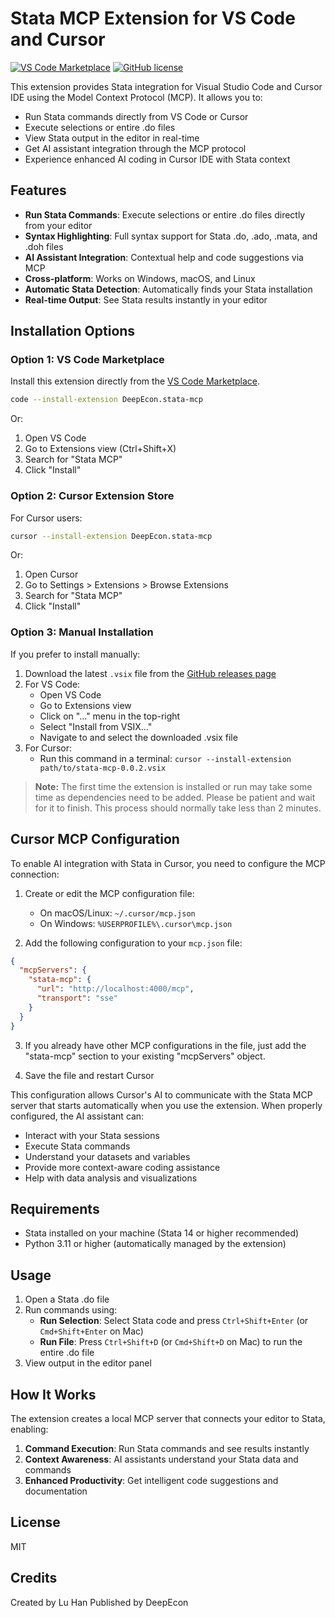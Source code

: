 # Stata MCP Extension for VS Code and Cursor

[![VS Code Marketplace](https://img.shields.io/badge/VS%20Code-Marketplace-blue)](https://marketplace.visualstudio.com/items?itemName=DeepEcon.stata-mcp)
[![GitHub license](https://img.shields.io/github/license/hanlulong/stata-mcp)](https://github.com/hanlulong/stata-mcp/blob/main/LICENSE)

This extension provides Stata integration for Visual Studio Code and Cursor IDE using the Model Context Protocol (MCP). It allows you to:

- Run Stata commands directly from VS Code or Cursor
- Execute selections or entire .do files
- View Stata output in the editor in real-time
- Get AI assistant integration through the MCP protocol
- Experience enhanced AI coding in Cursor IDE with Stata context

## Features

- **Run Stata Commands**: Execute selections or entire .do files directly from your editor
- **Syntax Highlighting**: Full syntax support for Stata .do, .ado, .mata, and .doh files
- **AI Assistant Integration**: Contextual help and code suggestions via MCP
- **Cross-platform**: Works on Windows, macOS, and Linux
- **Automatic Stata Detection**: Automatically finds your Stata installation
- **Real-time Output**: See Stata results instantly in your editor

## Installation Options

### Option 1: VS Code Marketplace

Install this extension directly from the [VS Code Marketplace](https://marketplace.visualstudio.com/items?itemName=DeepEcon.stata-mcp).

```bash
code --install-extension DeepEcon.stata-mcp
```

Or:
1. Open VS Code
2. Go to Extensions view (Ctrl+Shift+X)
3. Search for "Stata MCP"
4. Click "Install"

### Option 2: Cursor Extension Store

For Cursor users:
```bash
cursor --install-extension DeepEcon.stata-mcp
```

Or:
1. Open Cursor
2. Go to Settings > Extensions > Browse Extensions
3. Search for "Stata MCP"
4. Click "Install"

### Option 3: Manual Installation

If you prefer to install manually:

1. Download the latest `.vsix` file from the [GitHub releases page](https://github.com/hanlulong/stata-mcp/releases)
2. For VS Code:
   - Open VS Code
   - Go to Extensions view
   - Click on "..." menu in the top-right
   - Select "Install from VSIX..."
   - Navigate to and select the downloaded .vsix file
3. For Cursor:
   - Run this command in a terminal: `cursor --install-extension path/to/stata-mcp-0.0.2.vsix`

> **Note:** The first time the extension is installed or run may take some time as dependencies need to be added. Please be patient and wait for it to finish. This process should normally take less than 2 minutes.

## Cursor MCP Configuration

To enable AI integration with Stata in Cursor, you need to configure the MCP connection:

1. Create or edit the MCP configuration file:
   - On macOS/Linux: `~/.cursor/mcp.json`
   - On Windows: `%USERPROFILE%\.cursor\mcp.json`

2. Add the following configuration to your `mcp.json` file:

```json
{
  "mcpServers": {
    "stata-mcp": {
      "url": "http://localhost:4000/mcp",
      "transport": "sse"
    }
  }
}
```

3. If you already have other MCP configurations in the file, just add the "stata-mcp" section to your existing "mcpServers" object.

4. Save the file and restart Cursor

This configuration allows Cursor's AI to communicate with the Stata MCP server that starts automatically when you use the extension. When properly configured, the AI assistant can:
- Interact with your Stata sessions
- Execute Stata commands
- Understand your datasets and variables
- Provide more context-aware coding assistance
- Help with data analysis and visualizations

## Requirements

- Stata installed on your machine (Stata 14 or higher recommended)
- Python 3.11 or higher (automatically managed by the extension)

## Usage

1. Open a Stata .do file
2. Run commands using:
   - **Run Selection**: Select Stata code and press `Ctrl+Shift+Enter` (or `Cmd+Shift+Enter` on Mac)
   - **Run File**: Press `Ctrl+Shift+D` (or `Cmd+Shift+D` on Mac) to run the entire .do file
3. View output in the editor panel

## How It Works

The extension creates a local MCP server that connects your editor to Stata, enabling:

1. **Command Execution**: Run Stata commands and see results instantly
2. **Context Awareness**: AI assistants understand your Stata data and commands
3. **Enhanced Productivity**: Get intelligent code suggestions and documentation

## License

MIT

## Credits

Created by Lu Han
Published by DeepEcon 